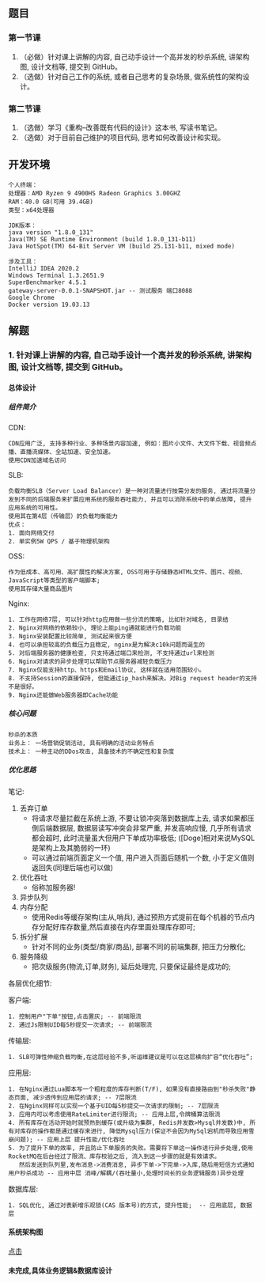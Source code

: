 ## 题目

### 第一节课

1. （必做）针对课上讲解的内容, 自己动手设计一个高并发的秒杀系统, 讲架构图,  设计文档等, 提交到 GitHub。
2. （选做）针对自己工作的系统, 或者自己思考的复杂场景, 做系统性的架构设计。

### 第二节课

1. （选做）学习《重构–改善既有代码的设计》这本书, 写读书笔记。
2. （选做）对于目前自己维护的项目代码, 思考如何改善设计和实现。

## 开发环境

```
个人终端：
处理器：AMD Ryzen 9 4900HS Radeon Graphics 3.00GHZ
RAM：40.0 GB(可用 39.4GB)
类型：x64处理器
```

```
JDK版本：
java version "1.8.0_131"
Java(TM) SE Runtime Environment (build 1.8.0_131-b11)
Java HotSpot(TM) 64-Bit Server VM (build 25.131-b11, mixed mode)
```

```
涉及工具：
IntelliJ IDEA 2020.2
Windows Terminal 1.3.2651.9
SuperBenchmarker 4.5.1
gateway-server-0.0.1-SNAPSHOT.jar -- 测试服务 端口8088
Google Chrome
Docker version 19.03.13
```
## 解题

### 1. 针对课上讲解的内容, 自己动手设计一个高并发的秒杀系统, 讲架构图,  设计文档等, 提交到 GitHub。


#### 总体设计

##### 组件简介

CDN:
~~~
CDN应用广泛, 支持多种行业、多种场景内容加速, 例如：图片小文件、大文件下载、视音频点播、直播流媒体、全站加速、安全加速。
使用CDN加速域名访问
~~~

SLB: 
~~~
负载均衡SLB（Server Load Balancer）是一种对流量进行按需分发的服务, 通过将流量分发到不同的后端服务来扩展应用系统的服务吞吐能力, 并且可以消除系统中的单点故障, 提升应用系统的可用性。
使用其在第4层（传输层）的负载均衡能力
优点：
1. 面向网络交付
2. 单实例5W QPS / 基于物理机架构
~~~

OSS:
~~~
作为低成本、高可用、高扩展性的解决方案, OSS可用于存储静态HTML文件、图片、视频、JavaScript等类型的客户端脚本;
使用其存储大量商品图片
~~~

Nginx:
~~~
1. 工作在网络7层, 可以针对http应用做一些分流的策略, 比如针对域名, 目录结
2. Nginx对网络的依赖较小, 理论上能ping通就能进行负载功能
3. Nginx安装配置比较简单, 测试起来很方便
4. 也可以承担较高的负载压力且稳定, nginx是为解决c10k问题而诞生的
5. 对后端服务器的健康检查, 只支持通过端口来检测, 不支持通过url来检测
6. Nginx对请求的异步处理可以帮助节点服务器减轻负载压力
7. Nginx仅能支持http、https和Email协议, 这样就在适用范围较小。
8. 不支持Session的直接保持, 但能通过ip_hash来解决。对Big request header的支持不是很好。
9. Nginx还能做Web服务器即Cache功能
~~~

##### 核心问题

~~~
秒杀的本质
业务上： 一场营销促销活动, 具有明确的活动业务特点
技术上： 一种主动的DDos攻击, 具备技术的不确定性和复杂度
~~~


##### 优化思路

笔记: 
1. 丢弃订单
   - 将请求尽量拦截在系统上游, 不要让锁冲突落到数据库上去, 请求如果都压倒后端数据层, 数据层读写冲突会非常严重, 并发高响应慢, 几乎所有请求都会超时, 此时流量虽大但用户下单成功率极低; ([Doge]相对来说MySQL是架构上及其脆弱的一环)
   - 可以通过前端页面定义一个值, 用户进入页面后随机一个数, 小于定义值则返回失(同理后端也可以做)
2. 优化吞吐
   - 俗称加服务器!
3. 异步队列
4. 内存分配
   - 使用Redis等缓存架构(主从,哨兵), 通过预热方式提前在每个机器的节点内存分配好库存数量,然后直接在内存里面处理库存即可;
5. 拆分扩展
   - 针对不同的业务(类型/商家/商品), 部署不同的前端集群, 把压力分散化;
6. 服务降级
   - 把次级服务(物流,订单,财务), 延后处理完, 只要保证最终是成功的; 

各层优化细节:

客户端:
~~~
1. 控制用户"下单"按钮,点击置灰; -- 前端限流
2. 通过Js限制UID每5秒提交一次请求; -- 前端限流
~~~

传输层:
~~~
1. SLB可弹性伸缩负载均衡,在这层经验不多,听运维建议是可以在这层横向扩容“优化吞吐”;
~~~

应用层:
~~~
1. 在Nginx通过Lua脚本写一个粗粒度的库存判断(T/F), 如果没有直接路由到"秒杀失败"静态页面, 减少透传到应用层的请求; -- 7层限流
2. 在Nginx同样可以实现一个基于UID每5秒提交一次请求的限制; -- 7层限流
3. 应用内可以考虑使用RateLimiter进行限流; -- 应用上层,令牌桶算法限流
4. 所有库存在活动开始时就预热到缓存(或升级为集群, Redis并发数>Mysql并发数)中, 所有对库存的操作都是通过缓存来进行, 降低Mysql压力(保证不会因为MySql宕机而导致应用雪崩问题); -- 应用上层 提升性能/优化吞吐
5. 为了提升下单的效率, 并且防止下单服务的失败。需要将下单这一操作进行异步处理,使用RocketMQ在后台经过了限流、库存校验之后, 流入到这一步骤的就是有效请求。
   然后发送到队列里,发布消息->消费消息, 异步下单->下完单->入库,随后用短信方式通知用户秒杀成功 -- 应用中层 消峰/解耦/(吞吐量小,处理时间长的业务逻辑服务)异步处理
~~~

数据库层:
~~~
1. SQL优化, 通过对表新增乐观锁(CAS 版本号)的方式, 提升性能;  -- 应用底层, 数据层
~~~

#### 系统架构图
[点击](https://github.com/EwenSheng/JAVA-000/tree/main/Week_15/static/img/second-kill-技术架构图.png)


#### 未完成,具体业务逻辑&数据库设计